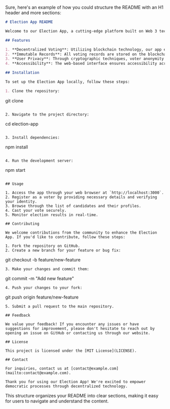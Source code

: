 Sure, here's an example of how you could structure the README with an H1 header and more sections:

```markdown
# Election App README

Welcome to our Election App, a cutting-edge platform built on Web 3 technology to revolutionize the electoral process. Below, you'll find all the necessary information to get started with our app.

## Features

1. **Decentralized Voting**: Utilizing blockchain technology, our app ensures transparent, tamper-proof, and secure voting.
2. **Immutable Records**: All voting records are stored on the blockchain, providing an immutable ledger of election results.
3. **User Privacy**: Through cryptographic techniques, voter anonymity is maintained, safeguarding the privacy of individuals.
4. **Accessibility**: The web-based interface ensures accessibility across various devices and platforms, enabling widespread participation.

## Installation

To set up the Election App locally, follow these steps:

1. Clone the repository:
   ```
   git clone <repository-url>
   ```

2. Navigate to the project directory:
   ```
   cd election-app
   ```

3. Install dependencies:
   ```
   npm install
   ```

4. Run the development server:
   ```
   npm start
   ```

## Usage

1. Access the app through your web browser at `http://localhost:3000`.
2. Register as a voter by providing necessary details and verifying your identity.
3. Browse through the list of candidates and their profiles.
4. Cast your vote securely.
5. Monitor election results in real-time.

## Contributing

We welcome contributions from the community to enhance the Election App. If you'd like to contribute, follow these steps:

1. Fork the repository on GitHub.
2. Create a new branch for your feature or bug fix:
   ```
   git checkout -b feature/new-feature
   ```
3. Make your changes and commit them:
   ```
   git commit -m "Add new feature"
   ```
4. Push your changes to your fork:
   ```
   git push origin feature/new-feature
   ```
5. Submit a pull request to the main repository.

## Feedback

We value your feedback! If you encounter any issues or have suggestions for improvement, please don't hesitate to reach out by opening an issue on GitHub or contacting us through our website.

## License

This project is licensed under the [MIT License](LICENSE).

## Contact

For inquiries, contact us at [contact@example.com](mailto:contact@example.com).

Thank you for using our Election App! We're excited to empower democratic processes through decentralized technology.
```

This structure organizes your README into clear sections, making it easy for users to navigate and understand the content.
